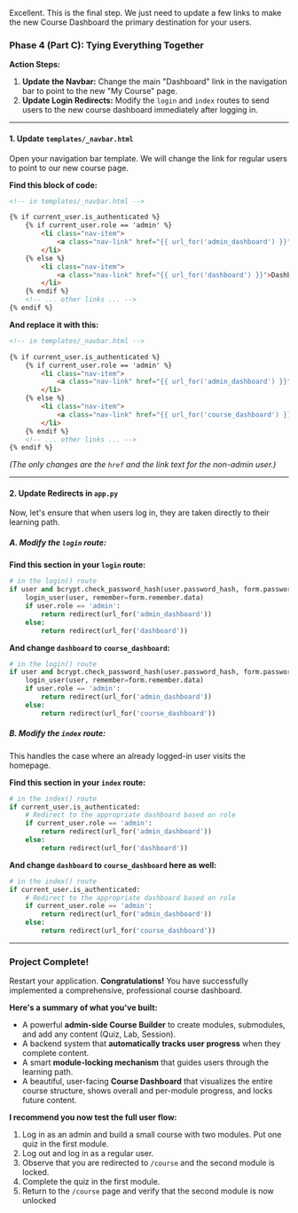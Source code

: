 Excellent. This is the final step. We just need to update a few links to make the new Course Dashboard the primary destination for your users.

### **Phase 4 (Part C): Tying Everything Together**

**Action Steps:**

1.  **Update the Navbar:** Change the main "Dashboard" link in the navigation bar to point to the new "My Course" page.
2.  **Update Login Redirects:** Modify the `login` and `index` routes to send users to the new course dashboard immediately after logging in.

---

#### **1. Update `templates/_navbar.html`**

Open your navigation bar template. We will change the link for regular users to point to our new course page.

**Find this block of code:**
```html
<!-- in templates/_navbar.html -->

{% if current_user.is_authenticated %}
    {% if current_user.role == 'admin' %}
        <li class="nav-item">
            <a class="nav-link" href="{{ url_for('admin_dashboard') }}">Admin Dashboard</a>
        </li>
    {% else %}
        <li class="nav-item">
            <a class="nav-link" href="{{ url_for('dashboard') }}">Dashboard</a>
        </li>
    {% endif %}
    <!-- ... other links ... -->
{% endif %}
```

**And replace it with this:**
```html
<!-- in templates/_navbar.html -->

{% if current_user.is_authenticated %}
    {% if current_user.role == 'admin' %}
        <li class="nav-item">
            <a class="nav-link" href="{{ url_for('admin_dashboard') }}">Admin Dashboard</a>
        </li>
    {% else %}
        <li class="nav-item">
            <a class="nav-link" href="{{ url_for('course_dashboard') }}">My Course</a>
        </li>
    {% endif %}
    <!-- ... other links ... -->
{% endif %}
```
*(The only changes are the `href` and the link text for the non-admin user.)*

---

#### **2. Update Redirects in `app.py`**

Now, let's ensure that when users log in, they are taken directly to their learning path.

##### **A. Modify the `login` route:**

**Find this section in your `login` route:**
```python
# in the login() route
if user and bcrypt.check_password_hash(user.password_hash, form.password.data):
    login_user(user, remember=form.remember.data)
    if user.role == 'admin':
        return redirect(url_for('admin_dashboard'))
    else:
        return redirect(url_for('dashboard'))
```

**And change `dashboard` to `course_dashboard`:**
```python
# in the login() route
if user and bcrypt.check_password_hash(user.password_hash, form.password.data):
    login_user(user, remember=form.remember.data)
    if user.role == 'admin':
        return redirect(url_for('admin_dashboard'))
    else:
        return redirect(url_for('course_dashboard'))
```

##### **B. Modify the `index` route:**

This handles the case where an already logged-in user visits the homepage.

**Find this section in your `index` route:**
```python
# in the index() route
if current_user.is_authenticated:
    # Redirect to the appropriate dashboard based on role
    if current_user.role == 'admin':
        return redirect(url_for('admin_dashboard'))
    else:
        return redirect(url_for('dashboard'))
```

**And change `dashboard` to `course_dashboard` here as well:**
```python
# in the index() route
if current_user.is_authenticated:
    # Redirect to the appropriate dashboard based on role
    if current_user.role == 'admin':
        return redirect(url_for('admin_dashboard'))
    else:
        return redirect(url_for('course_dashboard'))
```

---

### **Project Complete!**

Restart your application. **Congratulations!** You have successfully implemented a comprehensive, professional course dashboard.

**Here's a summary of what you've built:**
*   A powerful **admin-side Course Builder** to create modules, submodules, and add any content (Quiz, Lab, Session).
*   A backend system that **automatically tracks user progress** when they complete content.
*   A smart **module-locking mechanism** that guides users through the learning path.
*   A beautiful, user-facing **Course Dashboard** that visualizes the entire course structure, shows overall and per-module progress, and locks future content.

**I recommend you now test the full user flow:**
1.  Log in as an admin and build a small course with two modules. Put one quiz in the first module.
2.  Log out and log in as a regular user.
3.  Observe that you are redirected to `/course` and the second module is locked.
4.  Complete the quiz in the first module.
5.  Return to the `/course` page and verify that the second module is now unlocked
